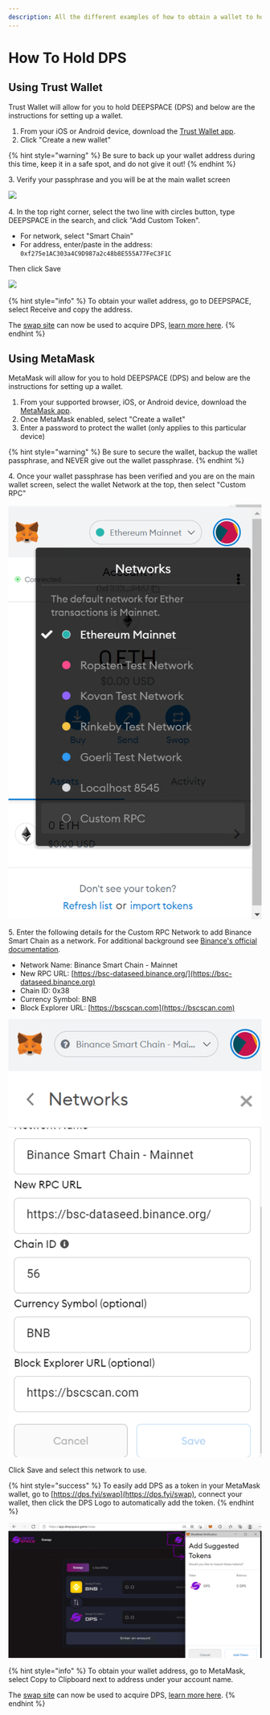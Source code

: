 ```yaml
---
description: All the different examples of how to obtain a wallet to hold DEEPSPACE - $DPS
---
```


# How To Hold DPS

## Using Trust Wallet

Trust Wallet will allow for you to hold DEEPSPACE (DPS) and below are the instructions for setting up a wallet.

1. From your iOS or Android device, download the [Trust Wallet app](https://trustwallet.com/download-page).
2. Click "Create a new wallet"

{% hint style="warning" %}
Be sure to back up your wallet address during this time, keep it in a safe spot, and do not give it out!
{% endhint %}

3\. Verify your passphrase and you will be at the main wallet screen

![](../.gitbook/assets/IMG\_10682.png)

4\. In the top right corner, select the two line with circles button, type DEEPSPACE in the search, and click "Add Custom Token".

* For network, select "Smart Chain"
* For address, enter/paste in the address: `0xf275e1AC303a4C9D987a2c48b8E555A77FeC3F1C`

Then click Save

![](../.gitbook/assets/IMG\_1069.PNG)

{% hint style="info" %}
To obtain your wallet address, go to DEEPSPACE, select Receive and copy the address.

The [swap site](https://dps.fyi/swap) can now be used to acquire DPS, [learn more here](how-to-buy-dps.md).
{% endhint %}



## Using MetaMask

MetaMask will allow for you to hold DEEPSPACE (DPS) and below are the instructions for setting up a wallet.

1. From your supported browser, iOS, or Android device, download the [MetaMask app](https://metamask.io/download).
2. Once MetaMask enabled, select "Create a wallet"
3. Enter a password to protect the wallet (only applies to this particular device)

{% hint style="warning" %}
Be sure to secure the wallet, backup the wallet passphrase, and NEVER give out the wallet passphrase.
{% endhint %}

4\. Once your wallet passphrase has been verified and you are on the main wallet screen, select the wallet Network at the top, then select "Custom RPC"

![](<../.gitbook/assets/Screenshot 2021-10-10 120618.png>)

5\. Enter the following details for the Custom RPC Network to add Binance Smart Chain as a network. For additional background see [Binance's official documentation](https://docs.binance.org/smart-chain/wallet/metamask.html).

* Network Name: Binance Smart Chain - Mainnet
* New RPC URL: [https://bsc-dataseed.binance.org/](https://bsc-dataseed.binance.org)
* Chain ID: 0x38
* Currency Symbol: BNB
* Block Explorer URL: [https://bscscan.com](https://bscscan.com)

![](<../.gitbook/assets/Screenshot 2021-10-10 130147.png>)

Click Save and select this network to use.

{% hint style="success" %}
To easily add DPS as a token in your MetaMask wallet, go to [https://dps.fyi/swap](https://dps.fyi/swap), connect your wallet, then click the DPS Logo to automatically add the token.
{% endhint %}

![](<../.gitbook/assets/image (10).png>)

{% hint style="info" %}
To obtain your wallet address, go to MetaMask, select Copy to Clipboard next to address under your account name.

The [swap site](https://dps.fyi/swap) can now be used to acquire DPS, [learn more here](how-to-buy-dps.md).
{% endhint %}

